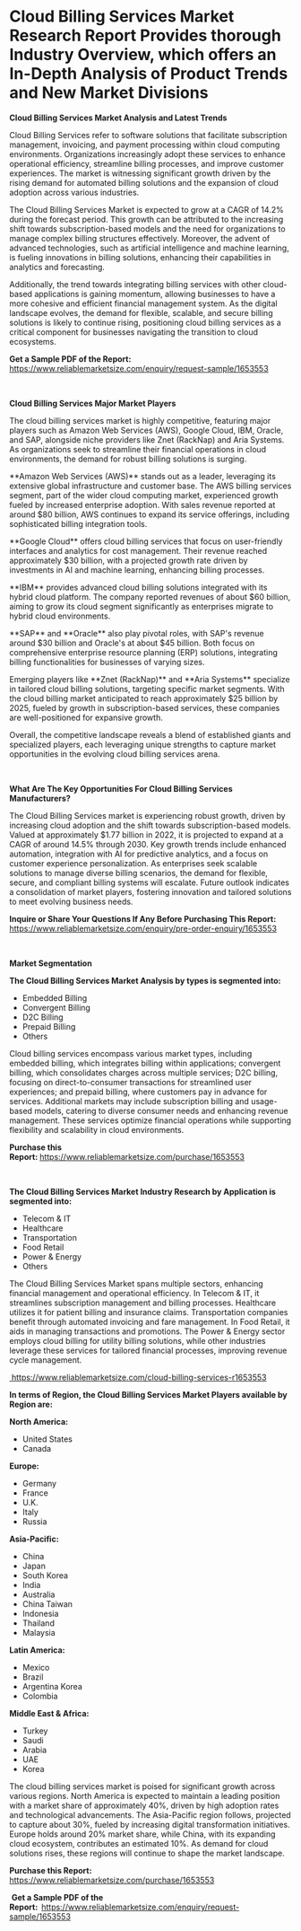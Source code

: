 <p><h1>Cloud Billing Services Market Research Report Provides thorough Industry Overview, which offers an In-Depth Analysis of Product Trends and New Market Divisions</h1></p><p><strong>Cloud Billing Services Market Analysis and Latest Trends</strong></p>
<p><p>Cloud Billing Services refer to software solutions that facilitate subscription management, invoicing, and payment processing within cloud computing environments. Organizations increasingly adopt these services to enhance operational efficiency, streamline billing processes, and improve customer experiences. The market is witnessing significant growth driven by the rising demand for automated billing solutions and the expansion of cloud adoption across various industries.</p><p>The Cloud Billing Services Market is expected to grow at a CAGR of 14.2% during the forecast period. This growth can be attributed to the increasing shift towards subscription-based models and the need for organizations to manage complex billing structures effectively. Moreover, the advent of advanced technologies, such as artificial intelligence and machine learning, is fueling innovations in billing solutions, enhancing their capabilities in analytics and forecasting.</p><p>Additionally, the trend towards integrating billing services with other cloud-based applications is gaining momentum, allowing businesses to have a more cohesive and efficient financial management system. As the digital landscape evolves, the demand for flexible, scalable, and secure billing solutions is likely to continue rising, positioning cloud billing services as a critical component for businesses navigating the transition to cloud ecosystems.</p></p>
<p><strong>Get a Sample PDF of the Report:&nbsp;</strong> <a href="https://www.reliablemarketsize.com/enquiry/request-sample/1653553?utm_campaign=2113&utm_medium=2&utm_source=Github&utm_content=ia&utm_term=16042025&utm_id=cloud-billing-services">https://www.reliablemarketsize.com/enquiry/request-sample/1653553</a></p>
<p>&nbsp;</p>
<p><strong>Cloud Billing Services Major Market Players</strong></p>
<p><p>The cloud billing services market is highly competitive, featuring major players such as Amazon Web Services (AWS), Google Cloud, IBM, Oracle, and SAP, alongside niche providers like Znet (RackNap) and Aria Systems. As organizations seek to streamline their financial operations in cloud environments, the demand for robust billing solutions is surging.</p><p>**Amazon Web Services (AWS)** stands out as a leader, leveraging its extensive global infrastructure and customer base. The AWS billing services segment, part of the wider cloud computing market, experienced growth fueled by increased enterprise adoption. With sales revenue reported at around $80 billion, AWS continues to expand its service offerings, including sophisticated billing integration tools.</p><p>**Google Cloud** offers cloud billing services that focus on user-friendly interfaces and analytics for cost management. Their revenue reached approximately $30 billion, with a projected growth rate driven by investments in AI and machine learning, enhancing billing processes.</p><p>**IBM** provides advanced cloud billing solutions integrated with its hybrid cloud platform. The company reported revenues of about $60 billion, aiming to grow its cloud segment significantly as enterprises migrate to hybrid cloud environments.</p><p>**SAP** and **Oracle** also play pivotal roles, with SAP's revenue around $30 billion and Oracle's at about $45 billion. Both focus on comprehensive enterprise resource planning (ERP) solutions, integrating billing functionalities for businesses of varying sizes.</p><p>Emerging players like **Znet (RackNap)** and **Aria Systems** specialize in tailored cloud billing solutions, targeting specific market segments. With the cloud billing market anticipated to reach approximately $25 billion by 2025, fueled by growth in subscription-based services, these companies are well-positioned for expansive growth.</p><p>Overall, the competitive landscape reveals a blend of established giants and specialized players, each leveraging unique strengths to capture market opportunities in the evolving cloud billing services arena.</p></p>
<p>&nbsp;</p>
<p><strong>What Are The Key Opportunities For Cloud Billing Services Manufacturers?</strong></p>
<p><p>The Cloud Billing Services market is experiencing robust growth, driven by increasing cloud adoption and the shift towards subscription-based models. Valued at approximately $1.77 billion in 2022, it is projected to expand at a CAGR of around 14.5% through 2030. Key growth trends include enhanced automation, integration with AI for predictive analytics, and a focus on customer experience personalization. As enterprises seek scalable solutions to manage diverse billing scenarios, the demand for flexible, secure, and compliant billing systems will escalate. Future outlook indicates a consolidation of market players, fostering innovation and tailored solutions to meet evolving business needs.</p></p>
<p><strong>Inquire or Share Your Questions If Any Before Purchasing This Report:</strong> <a href="https://www.reliablemarketsize.com/enquiry/pre-order-enquiry/1653553?utm_campaign=2113&utm_medium=2&utm_source=Github&utm_content=ia&utm_term=16042025&utm_id=cloud-billing-services">https://www.reliablemarketsize.com/enquiry/pre-order-enquiry/1653553</a></p>
<p>&nbsp;</p>
<p><strong>Market Segmentation</strong></p>
<p><strong>The Cloud Billing Services Market Analysis by types is segmented into:</strong></p>
<p><ul><li>Embedded Billing</li><li>Convergent Billing</li><li>D2C Billing</li><li>Prepaid Billing</li><li>Others</li></ul></p>
<p><p>Cloud billing services encompass various market types, including embedded billing, which integrates billing within applications; convergent billing, which consolidates charges across multiple services; D2C billing, focusing on direct-to-consumer transactions for streamlined user experiences; and prepaid billing, where customers pay in advance for services. Additional markets may include subscription billing and usage-based models, catering to diverse consumer needs and enhancing revenue management. These services optimize financial operations while supporting flexibility and scalability in cloud environments.</p></p>
<p><strong>Purchase this Report:&nbsp;</strong><a href="https://www.reliablemarketsize.com/purchase/1653553?utm_campaign=2113&utm_medium=2&utm_source=Github&utm_content=ia&utm_term=16042025&utm_id=cloud-billing-services">https://www.reliablemarketsize.com/purchase/1653553</a></p>
<p>&nbsp;</p>
<p><strong>The Cloud Billing Services Market Industry Research by Application is segmented into:</strong></p>
<p><ul><li>Telecom & IT</li><li>Healthcare</li><li>Transportation</li><li>Food Retail</li><li>Power & Energy</li><li>Others</li></ul></p>
<p><p>The Cloud Billing Services Market spans multiple sectors, enhancing financial management and operational efficiency. In Telecom & IT, it streamlines subscription management and billing processes. Healthcare utilizes it for patient billing and insurance claims. Transportation companies benefit through automated invoicing and fare management. In Food Retail, it aids in managing transactions and promotions. The Power & Energy sector employs cloud billing for utility billing solutions, while other industries leverage these services for tailored financial processes, improving revenue cycle management.</p></p>
<p><a href="https://www.reliablemarketsize.com/cloud-billing-services-r1653553?utm_campaign=2113&utm_medium=2&utm_source=Github&utm_content=ia&utm_term=16042025&utm_id=cloud-billing-services">&nbsp;https://www.reliablemarketsize.com/cloud-billing-services-r1653553</a></p>
<p><strong>In terms of Region, the Cloud Billing Services Market Players available by Region are:</strong></p>
<p>
    <p> <strong> North America: </strong>
        <ul>
            <li>United States</li>
            <li>Canada</li>
        </ul>
        </p> 
    <p> <strong> Europe: </strong>
        <ul>
            <li>Germany</li>
            <li>France</li>
            <li>U.K.</li>
            <li>Italy</li>
            <li>Russia</li>
        </ul>
        </p> 
    <p> <strong> Asia-Pacific: </strong>
        <ul>
            <li>China</li>
            <li>Japan</li>
            <li>South Korea</li>
            <li>India</li>
            <li>Australia</li>
            <li>China Taiwan</li>
            <li>Indonesia</li>
            <li>Thailand</li>
            <li>Malaysia</li>
        </ul>
        </p> 
    <p> <strong> Latin America: </strong>
        <ul>
            <li>Mexico</li>
            <li>Brazil</li>
            <li>Argentina Korea</li>
            <li>Colombia</li>
        </ul>
        </p> 
    <p> <strong> Middle East & Africa: </strong>
        <ul>
            <li>Turkey</li>
            <li>Saudi</li>
            <li>Arabia</li>
            <li>UAE</li>
            <li>Korea</li>
        </ul>
    </p>
    </p>
<p><p>The cloud billing services market is poised for significant growth across various regions. North America is expected to maintain a leading position with a market share of approximately 40%, driven by high adoption rates and technological advancements. The Asia-Pacific region follows, projected to capture about 30%, fueled by increasing digital transformation initiatives. Europe holds around 20% market share, while China, with its expanding cloud ecosystem, contributes an estimated 10%. As demand for cloud solutions rises, these regions will continue to shape the market landscape.</p></p>
<p><strong>Purchase this Report: </strong><a href="https://www.reliablemarketsize.com/purchase/1653553?utm_campaign=2113&utm_medium=2&utm_source=Github&utm_content=ia&utm_term=16042025&utm_id=cloud-billing-services">https://www.reliablemarketsize.com/purchase/1653553</a></p>
<p>&nbsp;<strong>Get a Sample PDF of the Report:&nbsp;&nbsp;</strong><a href="https://www.reliablemarketsize.com/enquiry/request-sample/1653553?utm_campaign=2113&utm_medium=2&utm_source=Github&utm_content=ia&utm_term=16042025&utm_id=cloud-billing-services">https://www.reliablemarketsize.com/enquiry/request-sample/1653553</a></p>
<p><strong></strong></p>
<p><p></p><p></p><p></p></p>